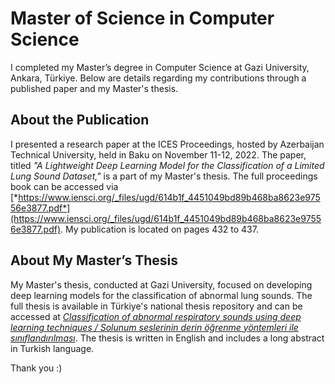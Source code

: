 # Master of Science in Computer Science

I completed my Master’s degree in Computer Science at Gazi University, Ankara, Türkiye.
Below are details regarding my contributions through a published paper and my Master's thesis.


## About the Publication

I presented a research paper at the ICES Proceedings, hosted by Azerbaijan Technical University, held in Baku on November 11-12, 2022.
The paper, titled *"A Lightweight Deep Learning Model for the Classification of a Limited Lung Sound Dataset,"* is a part of my Master's thesis.
The full proceedings book can be accessed via [*https://www.iensci.org/_files/ugd/614b1f_4451049bd89b468ba8623e97556e3877.pdf*](https://www.iensci.org/_files/ugd/614b1f_4451049bd89b468ba8623e97556e3877.pdf).
My publication is located on pages 432 to 437.


## About My Master’s Thesis

My Master's thesis, conducted at Gazi University, focused on developing deep learning models for the classification of abnormal lung sounds.
The full thesis is available in Türkiye's national thesis repository and can be accessed at [*Classification of abnormal respiratory sounds using deep learning techniques / Solunum seslerinin derin öğrenme yöntemleri ile sınıflandırılması*](https://tez.yok.gov.tr/UlusalTezMerkezi/TezGoster?key=nLNfCsWgUluh5T2iyudShqi_iUP9Nx1oBASySJqMRHnMnFAA2ys_OQPZqGmYY6Ma).
The thesis is written in English and includes a long abstract in Turkish language.



Thank you
  :)
